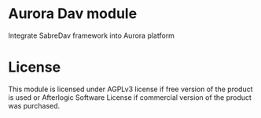 # Aurora Dav module
Integrate SabreDav framework into Aurora platform

# License
This module is licensed under AGPLv3 license if free version of the product is used or Afterlogic Software License if commercial version of the product was purchased.